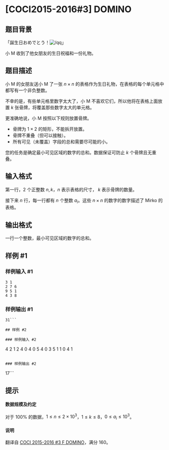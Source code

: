 # [COCI2015-2016#3] DOMINO

## 题目背景

「誕生日おめでとう！![/qq](https://cdn.luogu.com.cn/upload/pic/62224.png)」

小 M 收到了他女朋友的生日祝福和一份礼物。

## 题目描述

小 M 的女朋友送小 M 了一张 $n \times n$ 的表格作为生日礼物，在表格的每个单元格中都写有一个非负整数。

不幸的是，有些单元格里数字太大了，小 M 不喜欢它们，所以他将在表格上面放置 $k$ 张骨牌，将覆盖那些数字太大的单元格。

更准确地说，小 M 按照以下规则放置骨牌。

- 骨牌为 $1\times 2$ 的矩形，不能拆开放置。
- 骨牌不重叠（但可以接触）。
- 所有可见（未覆盖）字段的总和需要尽可能的小。

您的任务是确定最小可见区域的数字的总和。数据保证可防止 $k$ 个骨牌且无重叠。

## 输入格式

第一行，$2$ 个正整数 $n,k$，$n$ 表示表格的尺寸， $k$ 表示骨牌的数量。

接下来 $n$ 行，每一行都有 $n$ 个整数 $a_i$。这些 $n \times n$ 的数字的数字描述了 Mirko 的表格。

## 输出格式

一行一个整数，最小可见区域的数字的总和。

## 样例 #1

### 样例输入 #1
```
3 1
2 7 6
9 5 1
4 3 8
```

### 样例输出 #1

```
31```

## 样例 #2

### 样例输入 #2
```
4 2
1 2 4 0
4 0 5 4
0 3 5 1
1 0 4 1
```

### 样例输出 #2

```
17```

## 提示

#### 数据规模及约定
对于 $100\%$ 的数据，$1\le n \le 2 \times 10 ^ 3$，$1\le k \le 8$，$0 \le a_i \le 10 ^ 3$。

#### 说明
翻译自 [COCI 2015-2016 #3 F DOMINO](https://hsin.hr/coci/archive/2015_2016/contest3_tasks.pdf)，满分 160。
